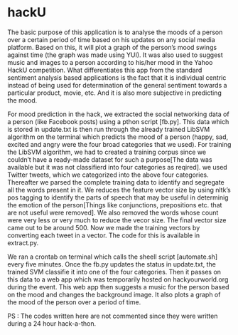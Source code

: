 hackU
=====

The basic purpose of this application is to analyse the moods of a person over a certain period of time based on his updates on any social media platform. Based on this, it will plot a graph of the person’s mood swings against time (the graph was made using YUI). It was also used to suggest music and images to a person according to his/her mood in the Yahoo HackU competition.
What differentiates this app from the standard sentiment analysis based applications is the fact that it is individual centric instead of being used for determination of the general sentiment towards a particular product, movie, etc. And it is also more subjective in predicting the mood.

For mood prediction in the hack, we extracted the social networking data of a person (like Facebook posts) using a pthon script [fb.py]. This data which is stored in update.txt is then run through the already trained LibSVM algorithm on the terminal which predicts the mood of a person (happy, sad, excited and angry were the four broad categories that we used). For training the LibSVM algorithm, we had to created a training corpus since we couldn’t have a ready-made dataset for such a purpose[The data was available but it was not classifierd into four categories as reqired]. we used Twitter tweets, which we categorized into the above four categories. Thereafter we parsed the complete training data to identify and segregate all the words present in it. We reduces the feature vector size by using nltk’s pos tagging to identify the parts of speech that may be useful in determinig the emotion of the person[Things like conjunctions, prepositions etc. that are not useful were removed]. We also removed the words whose count were very less or very much to reduce the vecor size. The final vector size came out to be around 500. Now we made the training vectors by converting each tweet in a vector. The code for this is available in extract.py.

We ran a crontab on terminal which calls the sheell script [automate.sh] every five minutes. Once the fb.py updates the status in update.txt, the trained SVM classifie it into one of the four categories. Then it passes on this data to a web app which was temporarily hosted on hackyourworld.org during the event. This web app then suggests a music for the person based on the mood and changes the background image. It also plots a graph of the mood of the person over a period of time.

PS : The codes written here are not commented since they were written during a 24 hour hack-a-thon.
